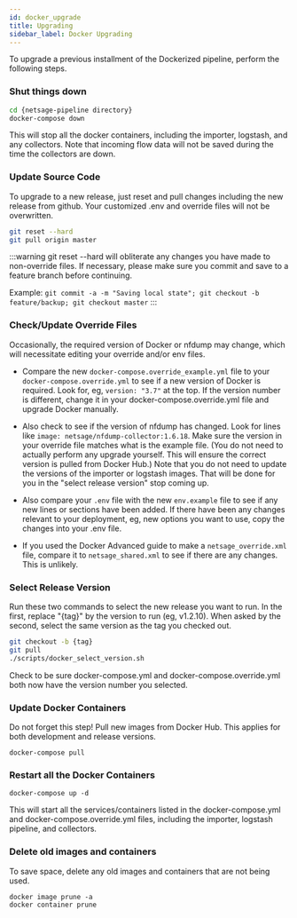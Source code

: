 ```yaml
---
id: docker_upgrade
title: Upgrading
sidebar_label: Docker Upgrading
---
```


To upgrade a previous installment of the Dockerized pipeline, perform the following steps.

### Shut things down

```sh
cd {netsage-pipeline directory}
docker-compose down
```
This will stop all the docker containers, including the importer, logstash, and any collectors. Note that incoming flow data will not be saved during the time the collectors are down.

### Update Source Code

To upgrade to a new release, just reset and pull changes including the new release from github. Your customized .env and override files will not be overwritten.

```sh
git reset --hard
git pull origin master
```

:::warning
git reset --hard will obliterate any changes you have made to non-override files.  If necessary, please make sure you commit and save to a feature branch before continuing.

Example:
```git commit -a -m "Saving local state"; git checkout -b feature/backup; git checkout master```
:::

### Check/Update Override Files
Occasionally, the required version of Docker or nfdump may change, which will necessitate editing your override and/or env files.

- Compare the new `docker-compose.override_example.yml` file to your `docker-compose.override.yml` to see if a new version of Docker is required. Look for, eg, `version: "3.7"` at the top. If the version number is different, change it in your docker-compose.override.yml file and upgrade Docker manually.

- Also check to see if the version of nfdump has changed. Look for lines like `image: netsage/nfdump-collector:1.6.18`. Make sure the version in your override file matches what is the example file. (You do not need to actually perform any upgrade yourself. This will ensure the correct version is pulled from Docker Hub.) 
Note that you do not need to update the versions of the importer or logstash images. That will be done for you in the "select release version" stop coming up.

- Also compare your `.env` file with the new `env.example` file to see if any new lines or sections have been added. If there have been any changes relevant to your deployment, eg, new options you want to use, copy the changes into your .env file. 

- If you used the Docker Advanced guide to make a `netsage_override.xml` file, compare it to `netsage_shared.xml` to see if there are any changes. This is unlikely.

### Select Release Version

Run these two commands to select the new release you want to run. In the first, replace "{tag}" by the version to run (eg, v1.2.10). When asked by the second, select the same version as the tag you checked out.
```sh
git checkout -b {tag} 
git pull
./scripts/docker_select_version.sh
```
Check to be sure docker-compose.yml and docker-compose.override.yml both now have the version number you selected.  

### Update Docker Containers

Do not forget this step!  Pull new images from Docker Hub. This applies for both development and release versions.

```
docker-compose pull
```

### Restart all the Docker Containers

```
docker-compose up -d
```

This will start all the services/containers listed in the docker-compose.yml and docker-compose.override.yml files, including the importer, logstash pipeline, and collectors.

### Delete old images and containers

To save space, delete any old images and containers that are not being used.

```
docker image prune -a
docker container prune
```

